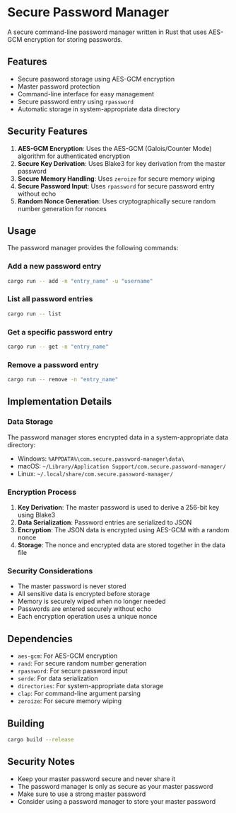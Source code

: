 # Secure Password Manager

A secure command-line password manager written in Rust that uses AES-GCM encryption for storing passwords.

## Features

- Secure password storage using AES-GCM encryption
- Master password protection
- Command-line interface for easy management
- Secure password entry using `rpassword`
- Automatic storage in system-appropriate data directory

## Security Features

1. **AES-GCM Encryption**: Uses the AES-GCM (Galois/Counter Mode) algorithm for authenticated encryption
2. **Secure Key Derivation**: Uses Blake3 for key derivation from the master password
3. **Secure Memory Handling**: Uses `zeroize` for secure memory wiping
4. **Secure Password Input**: Uses `rpassword` for secure password entry without echo
5. **Random Nonce Generation**: Uses cryptographically secure random number generation for nonces

## Usage

The password manager provides the following commands:

### Add a new password entry
```bash
cargo run -- add -n "entry_name" -u "username"
```

### List all password entries
```bash
cargo run -- list
```

### Get a specific password entry
```bash
cargo run -- get -n "entry_name"
```

### Remove a password entry
```bash
cargo run -- remove -n "entry_name"
```

## Implementation Details

### Data Storage

The password manager stores encrypted data in a system-appropriate data directory:
- Windows: `%APPDATA%\com.secure.password-manager\data\`
- macOS: `~/Library/Application Support/com.secure.password-manager/`
- Linux: `~/.local/share/com.secure.password-manager/`

### Encryption Process

1. **Key Derivation**: The master password is used to derive a 256-bit key using Blake3
2. **Data Serialization**: Password entries are serialized to JSON
3. **Encryption**: The JSON data is encrypted using AES-GCM with a random nonce
4. **Storage**: The nonce and encrypted data are stored together in the data file

### Security Considerations

- The master password is never stored
- All sensitive data is encrypted before storage
- Memory is securely wiped when no longer needed
- Passwords are entered securely without echo
- Each encryption operation uses a unique nonce

## Dependencies

- `aes-gcm`: For AES-GCM encryption
- `rand`: For secure random number generation
- `rpassword`: For secure password input
- `serde`: For data serialization
- `directories`: For system-appropriate data storage
- `clap`: For command-line argument parsing
- `zeroize`: For secure memory wiping

## Building

```bash
cargo build --release
```

## Security Notes

- Keep your master password secure and never share it
- The password manager is only as secure as your master password
- Make sure to use a strong master password
- Consider using a password manager to store your master password 